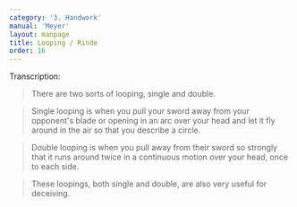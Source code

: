 ```yaml
---
category: '3. Handwork'
manual: 'Meyer'
layout: manpage
title: Looping / Rinde
order: 16
---
```


Transcription:

> There are two sorts of looping, single and double.

> Single looping is when you pull your sword away from your opponent's blade or opening in an arc over your head and let it fly around in the air so that you describe a circle.

> Double looping is when you pull away from their sword so strongly that it runs around twice in a continuous motion over your head, once to each side.

> These loopings, both single and double, are also very useful for deceiving.